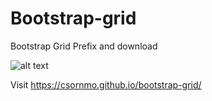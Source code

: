 # Bootstrap-grid
Bootstrap Grid Prefix and download

![alt text](https://i.imgur.com/xXWQ9Yr.jpg)

Visit
https://csornmo.github.io/bootstrap-grid/
